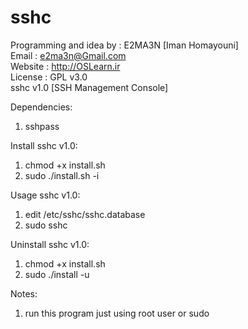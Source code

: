 # sshc
Programming and idea by : E2MA3N [Iman Homayouni] <br>
Email : e2ma3n@Gmail.com<br>
Website : http://OSLearn.ir<br>
License : GPL v3.0<br>
sshc v1.0 [SSH Management Console]<br>

Dependencies:<br>
1. sshpass<br>

Install sshc v1.0:<br>
1. chmod +x install.sh<br>
2. sudo ./install.sh -i<br>

Usage sshc v1.0:<br>
1. edit /etc/sshc/sshc.database<br>
2. sudo sshc<br>

Uninstall sshc v1.0:<br>
1. chmod +x install.sh<br>
2. sudo ./install -u<br>

Notes:<br>
1. run this program just using root user or sudo<br>

